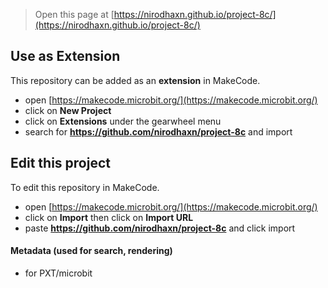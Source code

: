 
> Open this page at [https://nirodhaxn.github.io/project-8c/](https://nirodhaxn.github.io/project-8c/)

## Use as Extension

This repository can be added as an **extension** in MakeCode.

* open [https://makecode.microbit.org/](https://makecode.microbit.org/)
* click on **New Project**
* click on **Extensions** under the gearwheel menu
* search for **https://github.com/nirodhaxn/project-8c** and import

## Edit this project

To edit this repository in MakeCode.

* open [https://makecode.microbit.org/](https://makecode.microbit.org/)
* click on **Import** then click on **Import URL**
* paste **https://github.com/nirodhaxn/project-8c** and click import

#### Metadata (used for search, rendering)

* for PXT/microbit
<script src="https://makecode.com/gh-pages-embed.js"></script><script>makeCodeRender("{{ site.makecode.home_url }}", "{{ site.github.owner_name }}/{{ site.github.repository_name }}");</script>
